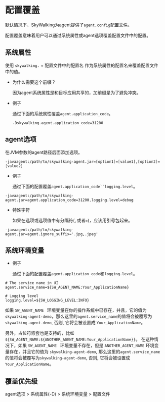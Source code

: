 # 配置覆盖
默认情况下，SkyWalking为agent提供了`agent.config`配置文件。

配置覆盖意味着用户可以通过系统属性或agent选项覆盖配置文件中的配置。

## 系统属性

使用 `skywalking.` + 配置文件中的配置名 作为系统属性的配置名来覆盖配置文件中的值。

- 为什么需要这个前缀？

  因为agent系统属性是和目标应用共享的，加前缀是为了避免冲突。

- 例子 

  通过下面的系统属性覆盖`agent.application_code`。
  ```
  -Dskywalking.agent.application_code=31200
  ```

## agent选项

在JVM参数的agent路径后面添加选项。

```
-javaagent:/path/to/skywalking-agent.jar=[option1]=[value1],[option2]=[value2]
```

- 例子 

  通过下面的配置覆盖`agent.application_code``logging.level`。

```
-javaagent:/path/to/skywalking-agent.jar=agent.application_code=31200,logging.level=debug
```

- 特殊字符

  如果在选项或选项值中有分隔符(`,`或者`=`)，应该用引号包起来。

```
-javaagent:/path/to/skywalking-agent.jar=agent.ignore_suffix='.jpg,.jpeg'
```

## 系统环境变量
- 例子 

  通过下面的配置覆盖`agent.application_code`和`logging.level`。

```
# The service name in UI
agent.service_name=${SW_AGENT_NAME:Your_ApplicationName}

# Logging level
logging.level=${SW_LOGGING_LEVEL:INFO}
```

如果 `SW_AGENT_NAME ` 环境变量在你的操作系统中已存在，并且，它的值为 `skywalking-agent-demo`，那么这里的`agent.service_name`的值将会被覆写为
`skywalking-agent-demo`, 否则, 它将会被设置成 `Your_ApplicationName`。

另外，占位符嵌套也是支持的，比如 `${SW_AGENT_NAME:${ANOTHER_AGENT_NAME:Your_ApplicationName}}`。
在这种情况下，如果 `SW_AGENT_NAME ` 环境变量不存在，但是 ```ANOTHER_AGENT_NAME``` 环境变量存在，并且它的值为 `skywalking-agent-demo`, 
那么这里的`agent.service_name`的值将会被覆写为`skywalking-agent-demo`, 否则, 它将会被设置成 `Your_ApplicationName`。

## 覆盖优先级

agent选项 > 系统属性(-D) > 系统环境变量 > 配置文件 
